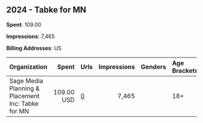 ## 2024 - Tabke for MN 
**Spent**: 109.00

**Impressions**: 7,465

**Billing Addresses**: US

|Organization|Spent|Urls|Impressions|Genders|Age Brackets|Country Codes|
|:---|---:|:---|---:|:---|:---|:---|
|Sage Media Planning & Placement  Inc: Tabke for MN|109.00 USD|[0](https://www.snap.com/political-ads/asset/37eb44b2a4b80f3d34b18a526f5bab0d5fd9cf99ec8948f8224daa79d2edeae2?mediaType=mp4)|7,465||18+|united states|
